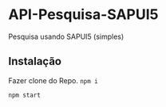 # API-Pesquisa-SAPUI5
Pesquisa usando SAPUI5 (simples)


## Instalação

Fazer clone do Repo.
`npm i`

`npm start`
